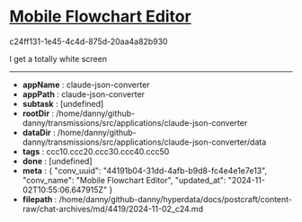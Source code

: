# [Mobile Flowchart Editor](https://claude.ai/chat/44191b04-31dd-4afb-b9d8-fc4e4e1e7e13)

c24ff131-1e45-4c4d-875d-20aa4a82b930

I get a totally white screen

---

* **appName** : claude-json-converter
* **appPath** : claude-json-converter
* **subtask** : [undefined]
* **rootDir** : /home/danny/github-danny/transmissions/src/applications/claude-json-converter
* **dataDir** : /home/danny/github-danny/transmissions/src/applications/claude-json-converter/data
* **tags** : ccc10.ccc20.ccc30.ccc40.ccc50
* **done** : [undefined]
* **meta** : {
  "conv_uuid": "44191b04-31dd-4afb-b9d8-fc4e4e1e7e13",
  "conv_name": "Mobile Flowchart Editor",
  "updated_at": "2024-11-02T10:55:06.647915Z"
}
* **filepath** : /home/danny/github-danny/hyperdata/docs/postcraft/content-raw/chat-archives/md/4419/2024-11-02_c24.md